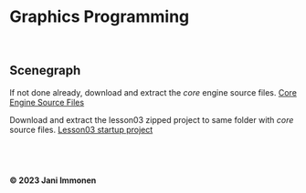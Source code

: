 # Graphics Programming

&nbsp;
## **Scenegraph**

If not done already, download and extract the *core* engine source files.
[Core Engine Source Files](../source/core/core.zip)

Download and extract the lesson03 zipped project to same folder with *core* source files.
[Lesson03 startup project](../source/lesson03/lesson03-start.zip)


&nbsp;
----
**© 2023 Jani Immonen**

